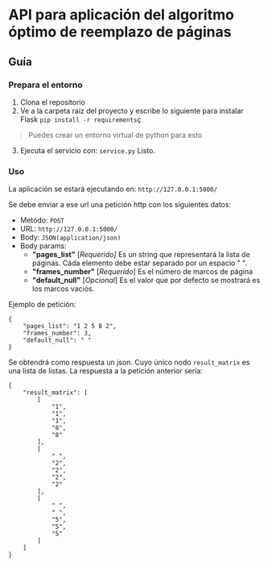 # API para aplicación del algoritmo óptimo de reemplazo de páginas

## Guía
### Prepara el entorno
1. Clona el repositorio
2. Ve a la carpeta raiz del proyecto y escribe lo siguiente para instalar Flask
`pip install -r requirements`ç
> Puedes crear un entorno virtual de python para esto
3. Ejecuta el servicio con:
`service.py`
Listo.
### Uso
La aplicación se estará ejecutando en: `http://127.0.0.1:5000/ `

Se debe enviar a ese url una petición http con los siguientes datos:
- Metódo: `POST`
- URL: `http://127.0.0.1:5000/`
- Body: `JSON(application/json)`
- Body params:
	- **"pages_list"** [*Requerido]* Es un string que representará la lista de páginas. Cáda elemento debe estar separado por un espacio " ".
	- **"frames_number"** [*Requerido*] Es el número de marcos de página
	- **"default_null"** [*Opcional*] Es el valor que por defecto se mostrará es los marcos vaciós.

Ejemplo de petición:
```
{
	"pages_list": "1 2 5 8 2",
	"frames_number": 3,
	"default_null": " "
}
```
Se obtendrá como respuesta un json. Cuyo único nodo `result_matrix` es una lista de listas. La respuesta a la petición anterior sería:
```
{
    "result_matrix": [
        [
            "1",
            "1",
            "1",
            "8",
            "8"
        ],
        [
            " ",
            "2",
            "2",
            "2",
            "2"
        ],
        [
            " ",
            " ",
            "5",
            "5",
            "5"
        ]
    ]
}
```




